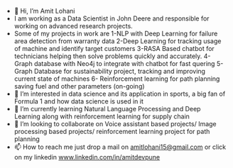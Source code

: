 - 👋 Hi, I’m Amit Lohani
- I am working as a Data Scientist in John Deere and responsible for working on advanced research projects.
- Some of my projects in work are 
      1-NLP with Deep Learning for failure area detection from warranty data
      2-Deep Learning for tracking usage of machine and identify target customers
      3-RASA Based chatbot for technicians helping then solve problems quickly and accurately.
      4-Graph database with Neo4j to integrate with chatbot for fast quering
      5-Graph Database for sustainability project, tracking and improving current state of machines
      6- Reinforcement learning for path planning saving fuel and other parameters (on-going)
- 👀 I’m interested in data science and its application in sports, a big fan of Formula 1 and how data science is used in it
- 🌱 I’m currently learning Natural Language Processing and Deep Learning along with reinforcement learning for supply chain
- 💞️ I’m looking to collaborate on Voice assistant based projects/ Image processing based projects/ reinforcement learning project for path planning
- 📫 How to reach me just drop a mail on amitlohani15@gmail.com or click on my linkedin www.linkedin.com/in/amitdevpune

<!---
lohaniamit/lohaniamit is a ✨ special ✨ repository because its `README.md` (this file) appears on your GitHub profile.
You can click the Preview link to take a look at your changes.
--->
